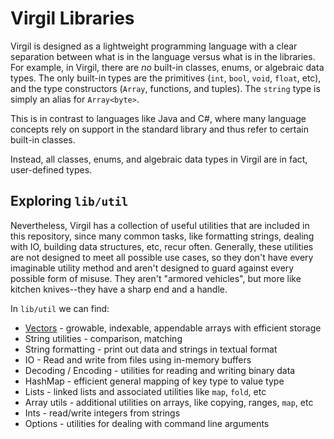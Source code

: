 # Virgil Libraries

Virgil is designed as a lightweight programming language with a clear separation between what is in the language versus what is in the libraries.
For example, in Virgil, there are _no_ built-in classes, enums, or algebraic data types.
The only built-in types are the primitives (`int`, `bool`, `void`, `float`, etc), and the type constructors (`Array`, functions, and tuples).
The `string` type is simply an alias for `Array<byte>`.

This is in contrast to languages like Java and C#, where many language concepts rely on support in the standard library and thus refer to certain built-in classes.

Instead, all classes, enums, and algebraic data types in Virgil are in fact, user-defined types.

## Exploring `lib/util`

Nevertheless, Virgil has a collection of useful utilities that are included in this repository, since many common tasks, like formatting strings, dealing with IO, building data structures, etc, recur often.
Generally, these utilities are not designed to meet all possible use cases, so they don't have every imaginable utility method and aren't designed to guard against every possible form of misuse.
They aren't "armored vehicles", but more like kitchen knives--they have a sharp end and a handle.

In `lib/util` we can find:

* [Vectors](lib/util/Vector.v3) - growable, indexable, appendable arrays with efficient storage
* String utilities - comparison, matching
* String formatting - print out data and strings in textual format
* IO - Read and write from files using in-memory buffers
* Decoding / Encoding - utilities for reading and writing binary data
* HashMap - efficient general mapping of key type to value type
* Lists - linked lists and associated utilities like `map`, `fold`, etc
* Array utils - additional utilities on arrays, like copying, ranges, `map`, etc
* Ints - read/write integers from strings
* Options - utilities for dealing with command line arguments
